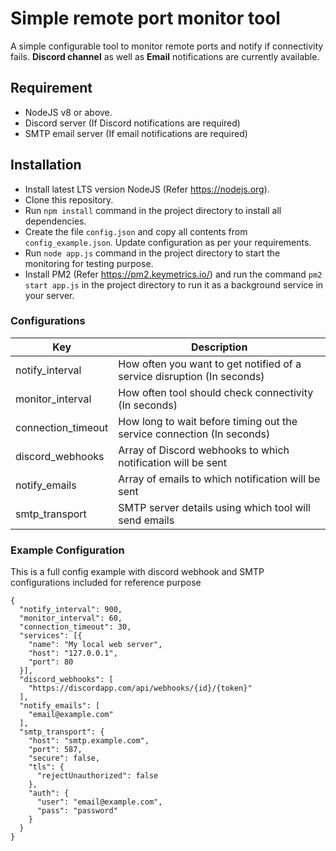 # Simple remote port monitor tool

A simple configurable tool to monitor remote ports and notify if connectivity fails. **Discord channel** as well as **Email** notifications are currently available.

## Requirement

- NodeJS v8 or above.
- Discord server (If Discord notifications are required)
- SMTP email server (If email notifications are required)

## Installation

- Install latest LTS version NodeJS (Refer https://nodejs.org).
- Clone this repository.
- Run `npm install` command in the project directory to install all dependencies.
- Create the file `config.json` and copy all contents from `config_example.json`. Update configuration as per your requirements.
- Run `node app.js` command in the project directory to start the monitoring for testing purpose.
- Install PM2 (Refer https://pm2.keymetrics.io/) and run the command `pm2 start app.js` in the project directory to run it as a background service in your server.

### Configurations

| Key                | Description                                                             |
| ------------------ | ----------------------------------------------------------------------- |
| notify_interval    | How often you want to get notified of a service disruption (In seconds) |
| monitor_interval   | How often tool should check connectivity (In seconds)                   |
| connection_timeout | How long to wait before timing out the service connection (In seconds)  |
| discord_webhooks   | Array of Discord webhooks to which notification will be sent            |
| notify_emails      | Array of emails to which notification will be sent                      |
| smtp_transport     | SMTP server details using which tool will send emails                   |

### Example Configuration

This is a full config example with discord webhook and SMTP configurations included for reference purpose

```
{
  "notify_interval": 900,
  "monitor_interval": 60,
  "connection_timeout": 30,
  "services": [{
    "name": "My local web server",
    "host": "127.0.0.1",
    "port": 80
  }],
  "discord_webhooks": [
    "https://discordapp.com/api/webhooks/{id}/{token}"
  ],
  "notify_emails": [
    "email@example.com"
  ],
  "smtp_transport": {
    "host": "smtp.example.com",
    "port": 587,
    "secure": false,
    "tls": {
      "rejectUnauthorized": false
    },
    "auth": {
      "user": "email@example.com",
      "pass": "password"
    }
  }
}
```

